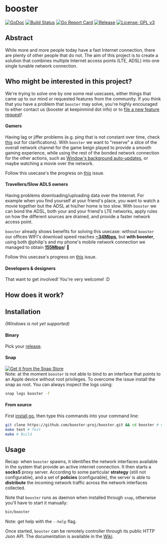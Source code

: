 # booster
[![GoDoc](https://godoc.org/github.com/booster-proj/booster?status.svg)](https://godoc.org/github.com/booster-proj/booster)
[![Build Status](https://travis-ci.org/booster-proj/booster.svg?branch=master)](https://travis-ci.org/booster-proj/booster)
[![Go Report Card](https://goreportcard.com/badge/github.com/booster-proj/booster)](https://goreportcard.com/report/github.com/booster-proj/booster)
[![Release](https://img.shields.io/github/release/booster-proj/booster.svg)](https://github.com/booster-proj/booster/releases/latest)
[![License: GPL v3](https://img.shields.io/badge/License-GPL%20v3-blue.svg)](http://www.gnu.org/licenses/gpl-3.0)

## Abstract
While more and more people today have a fast Internet connection, there are plenty of other people that do not. The aim of this project is to create a solution that combines multiple Internet access points (LTE, ADSL) into one single tunable network connection.

## Who might be interested in this project?
We're trying to solve one by one some real usecases, either things that came up to our mind or requested features from the community. If you think that you have a problem that `booster` may solve, you're highly encouraged to either contact us (booster at keepinmind dot info) or to [file a new feature request](https://github.com/booster-proj/booster/issues/new?template=feature_request.md)!

#### Gamers
Having lag or jiffer problems (e.g. ping that is not constant over time, check [this](https://www.speedtest.net/help) out for clarifications). With `booster` we want to "reserve" a slice of the overall network channel for the game beign played to provide a smooth gaming experience, while using the rest of the bonded network connection for the other actions, such as [Window's background auto-updates](https://answers.microsoft.com/en-us/windows/forum/all/how-do-i-stop-windows-10-from-ruining-my-gaming/227e3fbe-88b1-46ba-bfdd-38b71e17607e), or maybe watching a movie over the network.

Follow this usecase's the progress on [this](https://github.com/booster-proj/booster/issues/41) issue.

#### Travellers/Slow ADLS owners
Having problems downloading/uploading data over the Internet. For example when you find yourself at your friend's place, you want to watch a movie together but the ADSL at his/her home is too slow. With `booster` we can bond the ADSL, both your and your friend's LTE networks, apply rules on how the different sources are drained, and provide a faster network access point.

`booster` already shows benefits for solving this usecase: without `booster` our offices WIFI's download speed reaches [**~34Mbps**](https://www.speedtest.net/result/7783615417), but **with booster**, using both @philip's and my phone's mobile network connection we managed to obtain [**155Mbps**](https://www.speedtest.net/result/7777990270)! :tada:

Follow this usecase's progress on [this](https://github.com/booster-proj/booster/issues/42) issue.

#### Developers & designers
That want to get involved! You're very welcome! :D

## How does it work?


## Installation
*(Windows is not yet supported)*
#### Binary
Pick your [release](https://github.com/booster-proj/booster/releases).
#### Snap
[![Get it from the Snap Store](https://snapcraft.io/static/images/badges/en/snap-store-black.svg)](https://snapcraft.io/booster)  
Note: at the moment `booster` is not able to bind to an interface that points to an Apple device without root privileges. To overcome the issue install the snap as root.
You can always inspect the logs using:
``` bash
snap logs booster -f
```

#### From source
First [install go](https://golang.org/doc/install), then type this commands into your command line:   
``` bash
git clone https://github.com/booster-proj/booster.git && cd booster # Clone
make test # Test
make # Build
```
## Usage
Recap: when `booster` spawns, it identifies the network interfaces available in the system that provide an active internet connection. It then starts a **socks5** proxy server. According to some particular **strategy** (still not configurable), and a set of **policies** (configurable), the server is able to **distribute** the incoming network traffic across the network interfaces collected.

Note that `booster` runs as daemon when installed through `snap`, otherwise you'll have to start it manually:
``` bash
bin/booster
```
Note: get help with the `--help` flag.

Once started, `booster` can be remotely controller through its public HTTP Json API. The documentation is available in the [Wiki](https://github.com/booster-proj/booster/wiki/API-Documentation).

